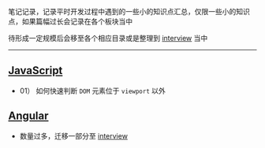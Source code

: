 笔记记录，记录平时开发过程中遇到的一些小的知识点汇总，仅限一些小的知识点，如果篇幅过长会记录在各个板块当中

待形成一定规模后会移至各个相应目录或是整理到 [interview](https://github.com/hanekaoru/WebLearningNotes/tree/master/interview) 当中

----


## [JavaScript](https://github.com/hanekaoru/WebLearningNotes/blob/master/note/JavaScript/00.md)

* 01） 如何快速判断 `DOM` 元素位于 `viewport` 以外

## [Angular](https://github.com/hanekaoru/WebLearningNotes/blob/master/note/Angular/00.md)

* 数量过多，迁移一部分至 [interview](https://github.com/hanekaoru/WebLearningNotes/blob/master/interview/mvc/angular/00.md)




